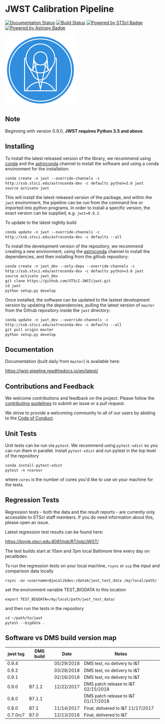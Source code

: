 JWST Calibration Pipeline
=========================
[![Documentation Status](https://readthedocs.org/projects/jwst-pipeline/badge/?version=latest)](http://jwst-pipeline.readthedocs.io/en/latest/?badge=latest)
[![Build Status](https://travis-ci.org/STScI-JWST/jwst.svg?branch=master)](https://travis-ci.org/STScI-JWST/jwst)
[![Powered by STScI Badge](https://img.shields.io/badge/powered%20by-STScI-blue.svg?colorA=707170&colorB=3e8ddd&style=flat)](http://www.stsci.edu)
[![Powered by Astropy Badge](http://img.shields.io/badge/powered%20by-AstroPy-orange.svg?style=flat)](http://www.astropy.org/)

![STScI Logo](docs/_static/stsci_logo.png)

Note
----
Beginning with version 0.9.0, **JWST requires Python 3.5 and above**.

Installing
----------

To install the latest released version of the library, we recommend using [conda](https://conda.io/docs/index.html)
and the [astroconda](https://astroconda.readthedocs.io) channel to install the
software and using a conda environment for the installation:

    conda create -n jwst --override-channels -c http://ssb.stsci.edu/astroconda-dev -c defaults python=3.6 jwst
    source activate jwst

This will install the latest released version of the package, and within the
`jwst` environment, the pipeline can be run from the command line or imported
into python programs.   In order to install a specific version, the exact 
version can be supplied, e.g. `jwst=0.9.2`.

To update to the latest nightly build

    conda update -n jwst --override-channels -c http://ssb.stsci.edu/astroconda-dev -c defaults --all

To install the development version of the repository, we recommend creating a new
environment, using the [astroconda](https://astroconda.readthedocs.io) channel
to install the dependencies, and then installing from the github repository:

    conda create -n jwst_dev --only-deps --override-channels -c http://ssb.stsci.edu/astroconda-dev -c defaults python=3.6 jwst
    source activate jwst_dev
    git clone https://github.com/STScI-JWST/jwst.git
    cd jwst
    python setup.py develop

Once installed, the software can be updated to the lastest development version by updating the dependencies,
pulling the latest version of `master` from the Github repository inside the `jwst` directory: 

    conda update -n jwst_dev --override-channels -c http://ssb.stsci.edu/astroconda-dev -c defaults --all
    git pull origin master
    python setup.py develop


Documentation
-------------

Documentation (built daily from `master`) is available here:

https://jwst-pipeline.readthedocs.io/en/latest/


Contributions and Feedback
--------------------------
We welcome contributions and feedback on the project. Please follow the [contributing guidelines](CONTRIBUTING.md) to submit an issue or a pull request.

We strive to provide a welcoming community to all of our users by abiding to the [Code of Conduct](CODE_OF_CONDUCT.md).

Unit Tests
----------

Unit tests can be run via `pytest`.  We recommend using `pytest-xdist` so you can run them in parallel.  Install `pytest-xdist` and run pytest in the top level of the repository

    conda install pytest-xdist
    pytest -n <cores>

where `cores` is the number of cores you'd like to use on your machine for the tests.

Regression Tests
----------------

Regression tests - both the data and the result reports - are currently only accessible to STScI staff members. If you do need information about this, please open an issue.

Latest regression test results can be found here:

https://boyle.stsci.edu:8081/job/RT/job/JWST/

The test builds start at 10am and 7pm local Baltimore time every day on jwcalibdev.

To run the regression tests on your local machine, `rsync` or `scp` the input and comparison data locally

    rsync -av <username>@jwcalibdev:/data4/jwst_test_data /my/local/path/

set the environment variable TEST_BIGDATA to this location

    export TEST_BIGDATA=/my/local/path/jwst_test_data/

and then run the tests in the repository

    cd ~/path/to/jwst
    pytest --bigdata .

Software vs DMS build version map
---------------------------------

| jwst tag | DMS build |    Date    |          Notes                      |
| -------- | --------- | ---------- | ----------------------------------- |
|  0.9.4   |           | 05/29/2018 | DMS test, no delivery to I&T        |
|  0.9.2   |           | 03/28/2018 | DMS test, no delivery to I&T        |
|  0.9.1   |           | 02/16/2018 | DMS test, no delivery to I&T        |
|  0.9.0   |   B7.1.2  | 12/22/2017 | DMS patch release to I&T 02/15/2018 |
|  0.8.0   |   B7.1.1  |            | DMS patch release to I&T 01/17/2018 |
|  0.8.0   |   B7.1    | 11/14/2017 | Final, delivered to I&T 11/17/2017  |
|  0.7.0rc7|   B7.0    | 12/13/2016 | Final, delivered to I&T             |
